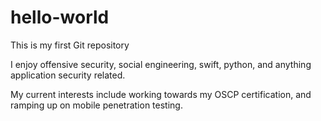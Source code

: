 # hello-world
This is my first Git repository

I enjoy offensive security, social engineering, swift, python, and anything application security related.

My current interests include working towards my OSCP certification, and ramping up on mobile penetration testing.
